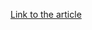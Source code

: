 [Link to the article](https://blog.morphisec.com/ahk-rat-loader-leveraged-in-unique-delivery-campaigns)
